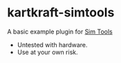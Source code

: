 # kartkraft-simtools

A basic example plugin for [Sim Tools](https://simtools.us/)

- Untested with hardware.
- Use at your own risk.
